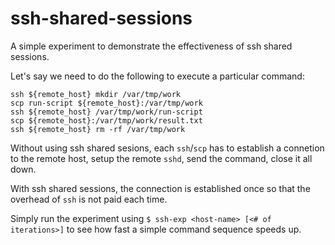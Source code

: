 # ssh-shared-sessions
A simple experiment to demonstrate the effectiveness of ssh shared sessions.

Let's say we need to do the following to execute a particular command:

    ssh ${remote_host} mkdir /var/tmp/work
    scp run-script ${remote_host}:/var/tmp/work
    ssh ${remote_host} /var/tmp/work/run-script
    scp ${remote_host}:/var/tmp/work/result.txt
    ssh ${remote_host} rm -rf /var/tmp/work

Without using ssh shared sesions, each `ssh`/`scp` has to establish a
connetion to the remote host, setup the remote `sshd`, send the command,
close it all down.

With ssh shared sessions, the connection is established once so that the
overhead of `ssh` is not paid each time.

Simply run the experiment using `$ ssh-exp <host-name> [<# of iterations>]`
to see how fast a simple command sequence speeds up. 
